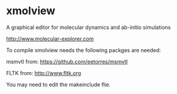 # xmolview
A graphical editor for molecular dynamics and ab-initio simulations

http://www.molecular-explorer.com

To compile xmolview needs the following packges are needed:

msmvtl from: https://github.com/eetorres/msmvtl

FLTK from: http://www.fltk.org

You may need to edit the makeinclude flie.
